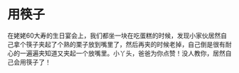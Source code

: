 # 用筷子

在姥姥60大寿的生日宴会上，我们都坐一块在吃蛋糕的时候，发现小家伙居然自己拿个筷子夹起了个熟的栗子放到嘴里了，然后再夹的时候老掉，自己倒是很有耐心的一遍遍夹知道又夹起一个放嘴里。小丫头，爸爸为你点赞！没人教你，居然自己会用筷子了！

